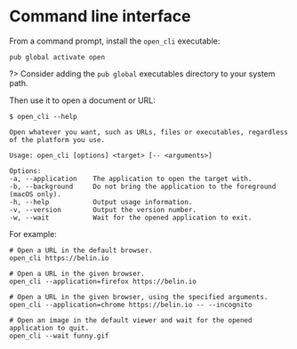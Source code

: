 # Command line interface
From a command prompt, install the `open_cli` executable:

```shell
pub global activate open
```

?> Consider adding the `pub global` executables directory to your system path.

Then use it to open a document or URL:

```shell
$ open_cli --help

Open whatever you want, such as URLs, files or executables, regardless of the platform you use.

Usage: open_cli [options] <target> [-- <arguments>]

Options:
-a, --application    The application to open the target with.
-b, --background     Do not bring the application to the foreground (macOS only).
-h, --help           Output usage information.
-v, --version        Output the version number.
-w, --wait           Wait for the opened application to exit.
```

For example:

```shell
# Open a URL in the default browser.
open_cli https://belin.io

# Open a URL in the given browser.
open_cli --application=firefox https://belin.io

# Open a URL in the given browser, using the specified arguments.
open_cli --application=chrome https://belin.io -- --incognito

# Open an image in the default viewer and wait for the opened application to quit.
open_cli --wait funny.gif
```

